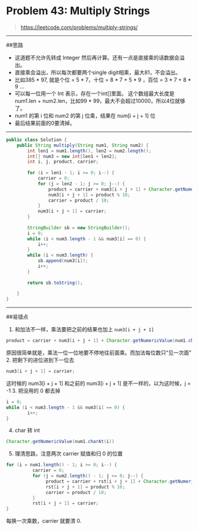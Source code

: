 # Problem 43: Multiply Strings

> https://leetcode.com/problems/multiply-strings/

----------
##思路
* 这道题不允许先转成 Integer 然后再计算。还有一点是直接乘的话数据会溢出。
* 直接乘会溢出，所以每次都要两个single digit相乘，最大81，不会溢出。
* 比如385 * 97, 就是个位 = 5 * 7，十位 = 8 * 7 + 5 * 9 ，百位 = 3 * 7 + 8 * 9 …
* 可以每一位用一个 Int 表示，存在一个int[]里面。
这个数组最大长度是num1.len + num2.len，比如99 * 99，最大不会超过10000，所以4位就够了。
* num1 的第 i 位和 num2 的第 j 位乘，结果在 num[i + j + 1] 位
* 最后结果前面的0要清掉。

------------
```java
public class Solution {
    public String multiply(String num1, String num2) {
        int len1 = num1.length(), len2 = num2.length();
        int[] num3 = new int[len1 + len2];
        int i, j, product, carrier;
        
        for (i = len1 - 1; i >= 0; i--) {
            carrier = 0;
            for (j = len2 - 1; j >= 0; j--) {
                product = carrier + num3[i + j + 1] + Character.getNumericValue(num1.charAt(i)) * Character.getNumericValue(num2.charAt(j));
                num3[i + j + 1] = product % 10;
                carrier = product / 10;
            }
            num3[i + j + 1] = carrier;
        }
        
        StringBuilder sb = new StringBuilder();
        i = 0;
        while (i < num3.length - 1 && num3[i] == 0) {
            i++;
        }
        while (i < num3.length) {
            sb.append(num3[i]);
            i++;
        }
        
        return sb.toString();
        
    }
}
```
---
##易错点
1. 和加法不一样，乘法要把之前的结果也加上 ```num3[i + j + 1]```
```java
product = carrier + num3[i + j + 1] + Character.getNumericValue(num1.charAt(i)) * Character.getNumericValue(num2.charAt(j));
```
原因很简单就是，乘法一位一位地要不停地往前面乘。而加法每位数只“见一次面”
2. 把剩下的进位进到下一位去
```java
num3[i + j + 1] = carrier;
```
这时候的 num3[i + j + 1] 和之前的 num3[i + j + 1] 是不一样的，以为这时候，j = -1
3. 把没用的 0 都去掉
```java
i = 0;
while (i < num3.length - 1 && num3[i] == 0) {
        i++;
}
```
4. char 转 int
```java
Character.getNumericValue(num1.charAt(i))
```
5. 理清思路，注意两次 carrier 赋值和归 0 的位置
```java
for (i = num1.length() - 1; i >= 0; i--) {
          carrier = 0;
          for (j = num2.length() - 1; j >= 0; j--) {
               product = carrier + rst[i + j + 1] + Character.getNumericValue(num1.charAt(i)) * Character.getNumericValue(num2.charAt(j));
               rst[i + j + 1] = product % 10;
               carrier = product / 10;
          }
          rst[i + j + 1] = carrier;
}
```
每换一次乘数，carrier 就要清 0.



















